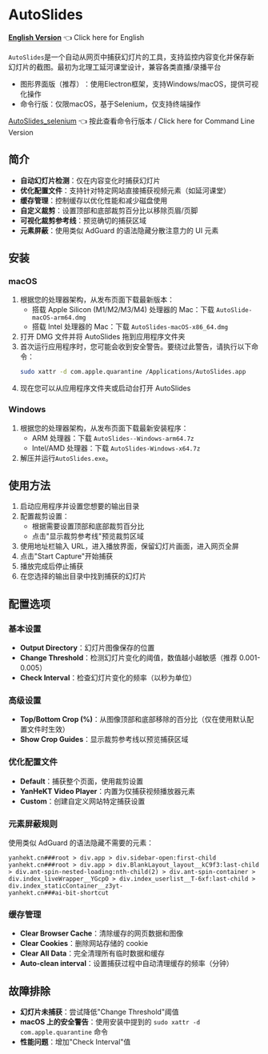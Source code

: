 # AutoSlides

[**English Version**](README_EN.md) 👈 Click here for English

`AutoSlides`是一个自动从网页中捕获幻灯片的工具，支持监控内容变化并保存新幻灯片的截图。最初为北理工延河课堂设计，兼容各类直播/录播平台
- 图形界面版（推荐）​：使用Electron框架，支持Windows/macOS，提供可视化操作
- ​命令行版：仅限macOS，基于Selenium，仅支持终端操作

[AutoSlides_selenium](README_SELENIUM.md) 👈 按此查看命令行版本 / Click here for Command Line Version

## 简介
- **自动幻灯片检测**：仅在内容变化时捕获幻灯片
- **优化配置文件**：支持针对特定网站直接捕获视频元素（如延河课堂）
- **缓存管理**：控制缓存以优化性能和减少磁盘使用
- **自定义裁剪**：设置顶部和底部裁剪百分比以移除页眉/页脚
- **可视化裁剪参考线**：预览确切的捕获区域
- **元素屏蔽**：使用类似 AdGuard 的语法隐藏分散注意力的 UI 元素


## 安装

### macOS
1. 根据您的处理器架构，从发布页面下载最新版本：
   - 搭载 Apple Silicon (M1/M2/M3/M4) 处理器的 Mac：下载 `AutoSlide-macOS-arm64.dmg`
   - 搭载 Intel 处理器的 Mac：下载 `AutoSlides-macOS-x86_64.dmg`
2. 打开 DMG 文件并将 AutoSlides 拖到应用程序文件夹
3. 首次运行应用程序时，您可能会收到安全警告。要绕过此警告，请执行以下命令：
   ```bash
   sudo xattr -d com.apple.quarantine /Applications/AutoSlides.app
   ```
4. 现在您可以从应用程序文件夹或启动台打开 AutoSlides

### Windows
1. 根据您的处理器架构，从发布页面下载最新安装程序：
   - ARM 处理器：下载 `AutoSlides--Windows-arm64.7z`
   - Intel/AMD 处理器：下载 `AutoSlides-Windows-x64.7z`
2. 解压并运行`AutoSlides.exe`。

## 使用方法
1. 启动应用程序并设置您想要的输出目录
2. 配置裁剪设置：
   - 根据需要设置顶部和底部裁剪百分比
   - 点击"显示裁剪参考线"预览裁剪区域
3. 使用地址栏输入 URL，进入播放界面，保留幻灯片画面，进入网页全屏
4. 点击"Start Capture"开始捕获
5. 播放完成后停止捕获
6. 在您选择的输出目录中找到捕获的幻灯片

## 配置选项

### 基本设置
- **Output Directory**：幻灯片图像保存的位置
- **Change Threshold**：检测幻灯片变化的阈值，数值越小越敏感（推荐 0.001-0.005）
- **Check Interval**：检查幻灯片变化的频率（以秒为单位）

### 高级设置
- **Top/Bottom Crop (%)**：从图像顶部和底部移除的百分比（仅在使用默认配置文件时生效）
- **Show Crop Guides**：显示裁剪参考线以预览捕获区域

### 优化配置文件
- **Default**：捕获整个页面，使用裁剪设置
- **YanHeKT Video Player**：内置为仅捕获视频播放器元素
- **Custom**：创建自定义网站特定捕获设置

### 元素屏蔽规则
使用类似 AdGuard 的语法隐藏不需要的元素：
```
yanhekt.cn###root > div.app > div.sidebar-open:first-child
yanhekt.cn###root > div.app > div.BlankLayout_layout__kC9f3:last-child > div.ant-spin-nested-loading:nth-child(2) > div.ant-spin-container > div.index_liveWrapper__YGcpO > div.index_userlist__T-6xf:last-child > div.index_staticContainer__z3yt-
yanhekt.cn###ai-bit-shortcut
```

### 缓存管理
- **Clear Browser Cache**：清除缓存的网页数据和图像
- **Clear Cookies**：删除网站存储的 cookie
- **Clear All Data**：完全清理所有临时数据和缓存
- **Auto-clean interval**：设置捕获过程中自动清理缓存的频率（分钟）

## 故障排除
- **幻灯片未捕获**：尝试降低"Change Threshold"阈值
- **macOS 上的安全警告**：使用安装中提到的 `sudo xattr -d com.apple.quarantine` 命令
- **性能问题**：增加"Check Interval"值